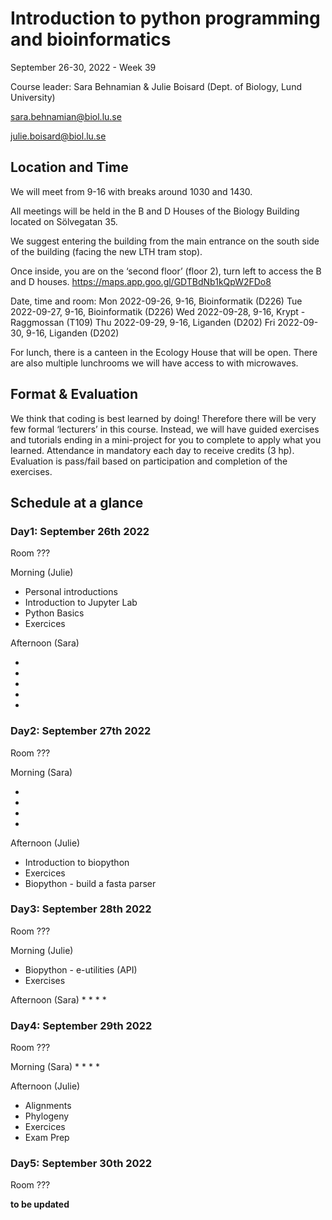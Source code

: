 

# Introduction to python programming and bioinformatics

September 26-30, 2022 - Week 39

Course leader: Sara Behnamian & Julie Boisard (Dept. of Biology, Lund University)

sara.behnamian@biol.lu.se

julie.boisard@biol.lu.se


## Location and Time

We will meet from 9-16 with breaks around 1030 and 1430.

All meetings will be held in the B and D Houses of the Biology Building located on Sölvegatan 35.

We suggest entering the building from the main entrance on the south side of the building (facing the new LTH tram stop).

Once inside, you are on the ‘second floor’ (floor 2), turn left to access the B and D houses. https://maps.app.goo.gl/GDTBdNb1kQpW2FDo8

Date, time and room:
Mon 2022-09-26, 9-16, Bioinformatik (D226)
Tue 2022-09-27, 9-16, Bioinformatik (D226)
Wed 2022-09-28, 9-16, Krypt - Raggmossan (T109)
Thu 2022-09-29, 9-16, Liganden (D202)
Fri 2022-09-30, 9-16, Liganden (D202)

For lunch, there is a canteen in the Ecology House that will be open. There are also multiple lunchrooms we will have access to with microwaves.


## Format & Evaluation

We think that coding is best learned by doing!
Therefore there will be very few formal ‘lecturers’ in this course.
Instead, we will have guided exercises and tutorials ending in a mini-project for you to complete to apply what you learned.
Attendance in mandatory each day to receive credits (3 hp). Evaluation is pass/fail based on participation and completion of the exercises.  


## Schedule at a glance


### Day1: September 26th 2022

Room ???

Morning (Julie)

* Personal introductions
* Introduction to Jupyter Lab
* Python Basics
* Exercices

Afternoon (Sara)

*
*
*
*
*

### Day2: September 27th 2022

Room ???

Morning (Sara)

*
*
*
*

Afternoon (Julie)

* Introduction to biopython
* Exercices
* Biopython - build a fasta parser


### Day3: September 28th 2022

Room ???

Morning (Julie)
* Biopython - e-utilities (API)
* Exercises

Afternoon (Sara)
*
*
*
*


### Day4: September 29th 2022

Room ???

Morning (Sara)
*
*
*
*


Afternoon (Julie)
* Alignments
* Phylogeny
* Exercices
* Exam Prep


### Day5: September 30th 2022

Room ???

**to be updated**
